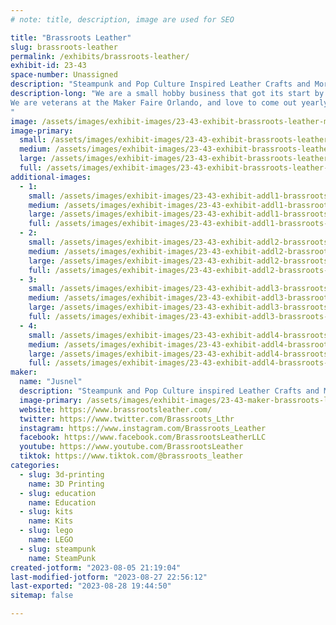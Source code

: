 ```yaml
---
# note: title, description, image are used for SEO

title: "Brassroots Leather"
slug: brassroots-leather
permalink: /exhibits/brassroots-leather/
exhibit-id: 23-43
space-number: Unassigned
description: "Steampunk and Pop Culture Inspired Leather Crafts and More..."
description-long: "We are a small hobby business that got its start by making a leather top hat in 2012. Since then, we have branched out and made more leather items with inspiration in the steampunk genre and more recently in pop culture such as Star Wars belts and some props. 
We are veterans at the Maker Faire Orlando, and love to come out yearly to sell our creations: goggles, bracelets, collars, wallets, ID Cases, and 3D printed items. Our booth hosts small 10 min classes during the event that showcases quick lessons geared to teach anyone how to make things with leather, stamp & tool, and that is with just the cost of the teaching items. 
"
image: /assets/images/exhibit-images/23-43-exhibit-brassroots-leather-maker-faire-wesh-large.jpg
image-primary: 
  small: /assets/images/exhibit-images/23-43-exhibit-brassroots-leather-maker-faire-wesh-small.jpg
  medium: /assets/images/exhibit-images/23-43-exhibit-brassroots-leather-maker-faire-wesh-medium.jpg
  large: /assets/images/exhibit-images/23-43-exhibit-brassroots-leather-maker-faire-wesh-large.jpg
  full: /assets/images/exhibit-images/23-43-exhibit-brassroots-leather-maker-faire-wesh-full.jpg
additional-images: 
  - 1:
    small: /assets/images/exhibit-images/23-43-exhibit-addl1-brassroots-leather-img-1061-small.jpg
    medium: /assets/images/exhibit-images/23-43-exhibit-addl1-brassroots-leather-img-1061-medium.jpg
    large: /assets/images/exhibit-images/23-43-exhibit-addl1-brassroots-leather-img-1061-large.jpg
    full: /assets/images/exhibit-images/23-43-exhibit-addl1-brassroots-leather-img-1061-full.jpg
  - 2:
    small: /assets/images/exhibit-images/23-43-exhibit-addl2-brassroots-leather-img-2652-small.jpg
    medium: /assets/images/exhibit-images/23-43-exhibit-addl2-brassroots-leather-img-2652-medium.jpg
    large: /assets/images/exhibit-images/23-43-exhibit-addl2-brassroots-leather-img-2652-large.jpg
    full: /assets/images/exhibit-images/23-43-exhibit-addl2-brassroots-leather-img-2652-full.jpg
  - 3:
    small: /assets/images/exhibit-images/23-43-exhibit-addl3-brassroots-leather-img-4792-small.jpg
    medium: /assets/images/exhibit-images/23-43-exhibit-addl3-brassroots-leather-img-4792-medium.jpg
    large: /assets/images/exhibit-images/23-43-exhibit-addl3-brassroots-leather-img-4792-large.jpg
    full: /assets/images/exhibit-images/23-43-exhibit-addl3-brassroots-leather-img-4792-full.jpg
  - 4:
    small: /assets/images/exhibit-images/23-43-exhibit-addl4-brassroots-leather-img-9603-small.JPG
    medium: /assets/images/exhibit-images/23-43-exhibit-addl4-brassroots-leather-img-9603-medium.JPG
    large: /assets/images/exhibit-images/23-43-exhibit-addl4-brassroots-leather-img-9603-large.JPG
    full: /assets/images/exhibit-images/23-43-exhibit-addl4-brassroots-leather-img-9603-full.JPG
maker: 
  name: "Jusnel"
  description: "Steampunk and Pop Culture inspired Leather Crafts and More..."
  image-primary: /assets/images/exhibit-images/23-43-maker-brassroots-leather-ig-icon-2023-400x400-medium.jpg
  website: https://www.brassrootsleather.com/
  twitter: https://www.twitter.com/Brassroots_Lthr
  instagram: https://www.instagram.com/Brassroots_Leather
  facebook: https://www.facebook.com/BrassrootsLeatherLLC
  youtube: https://www.youtube.com/BrassrootsLeather
  tiktok: https://www.tiktok.com/@brassroots_leather
categories: 
  - slug: 3d-printing
    name: 3D Printing
  - slug: education
    name: Education
  - slug: kits
    name: Kits
  - slug: lego
    name: LEGO
  - slug: steampunk
    name: SteamPunk
created-jotform: "2023-08-05 21:19:04"
last-modified-jotform: "2023-08-27 22:56:12"
last-exported: "2023-08-28 19:44:50"
sitemap: false

---
```

